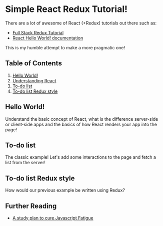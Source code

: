 # Simple React Redux Tutorial!

There are a lot of awesome of React (+Redux) tutorials out there such as:
* [Full Stack Redux Tutorial](http://teropa.info/blog/2015/09/10/full-stack-redux-tutorial.html)
* [React Hello World! documentation](https://facebook.github.io/react/docs/hello-world.html)

This is my humble attempt to make a more pragmatic one!

## Table of Contents

1. [Hello World!](#hello-world)
2. [Understanding React](#understanding-react)
3. [To-do list](#todo-list)
4. [To-do list Redux style](#todo-list-redux)

## Hello World!

Understand the basic concept of React, what is the difference server-side or client-side apps and the basics of how React renders your app into the page!

## To-do list

The classic example! Let's add some interactions to the page and fetch a list from the server!

## To-do list Redux style

How would our previous example be written using Redux?


## Further Reading
* [A study plan to cure Javascript Fatigue](1)

[1]: https://medium.com/@sachagreif/a-study-plan-to-cure-javascript-fatigue-8ad3a54f2eb1#.djem8j34q
